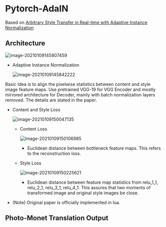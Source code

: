 # Pytorch-AdaIN



Based on [Arbitrary Style Transfer in Real-time with Adaptive Instance Normalization](https://arxiv.org/pdf/1703.06868.pdf)

## Architecture

![image-20210109145807459](/asset/images/architecture.jpg)

- Adaptive Instance Normalization

  ![image-20210109145842222](/asset/images/adain.jpg)

Basic Idea is to align the pixelwise statistics between content and style image feature maps. Use pretrained VGG-19 for VGG Encoder and mostly mirrored architecture for Decoder, mainly with batch normalization layers removed. The details are stated in the paper.



- Content and Style Loss

  ![image-20210109150047135](/asset/images/loss1.jpg)

  - Content Loss

    ![image-20210109150106985](/asset/images/loss2.jpg)

    - Euclidean distance between bottleneck feature maps. This refers to the reconstruction loss.

  - Style Loss

    ![image-20210109150225621](/asset/images/loss3.jpg)

    - Euclidean distance between feature map statistics from relu_1_1, relu_2_1, relu_3_1, relu_4_1. This assures that two moments of transformed image and original style images be close.

- (Note) Original paper is officially implemented in lua.



## Photo-Monet Translation Output

